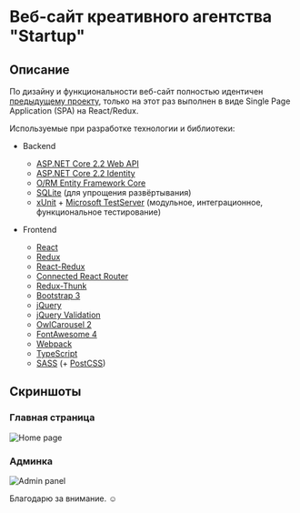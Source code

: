 # Веб-сайт креативного агентства "Startup"

## Описание

По дизайну и функциональности веб-сайт полностью идентичен  [предыдущему проекту](https://github.com/smirnov-coder/startup-creative-agency-razor-pages), только на этот раз выполнен в виде Single Page Application (SPA) на React/Redux.

Используемые при разработке технологии и библиотеки:

- Backend
  - [ASP.NET Core 2.2 Web API](https://docs.microsoft.com/en-us/aspnet/core/web-api/)
  - [ASP.NET Core 2.2 Identity](https://docs.microsoft.com/en-us/aspnet/core/security/authentication/identity/)
  - [O/RM Entity Framework Core](https://docs.microsoft.com/en-us/ef/core/)
  - [SQLite](https://www.sqlite.org/) (для упрощения развёртывания)
  - [xUnit](https://xunit.net/) + [Microsoft TestServer](https://docs.microsoft.com/en-us/aspnet/core/test/integration-tests/) (модульное, интеграционное, функциональное тестирование)

- Frontend
  - [React](https://reactjs.org/)
  - [Redux](https://redux.js.org/)
  - [React-Redux](https://react-redux.js.org/)
  - [Connected React Router](https://github.com/supasate/connected-react-router)
  - [Redux-Thunk](https://github.com/reduxjs/redux-thunk)
  - [Bootstrap 3](https://getbootstrap.com/docs/3.4/)
  - [jQuery](https://jquery.com/)
  - [jQuery Validation](https://jqueryvalidation.org/)
  - [OwlCarousel 2](https://owlcarousel2.github.io/OwlCarousel2/)
  - [FontAwesome 4](https://fontawesome.com/v4.7.0/)
  - [Webpack](https://webpack.js.org/)
  - [TypeScript](https://www.typescriptlang.org/)
  - [SASS](https://sass-lang.com/) (+ [PostCSS](https://postcss.org/))

## Скриншоты

### Главная страница

![Home page](/../screenshots/home-page.png)

### Админка

![Admin panel](/../screenshots/admin-panel.png)

Благодарю за внимание. :relaxed:

